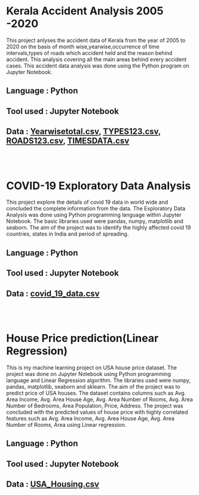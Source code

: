 
# Kerala Accident Analysis  2005 -2020
This project anlyses the accident data of Kerala from the year of 2005 to 2020 on the basis of month wise,yearwise,occurrence of time intervals,types of roads which accident held and the reason behind accident. This analysis covering all the main areas behind every accident cases. This accident data analysis was done using the Python program on Jupyter Notebook.

## Language : Python
## Tool used : Jupyter Notebook 
## Data : [Yearwisetotal.csv](https://github.com/Sachinsn19/EduBridge/files/7027545/Yearwisetotal.csv), [TYPES123.csv](https://github.com/Sachinsn19/EduBridge/files/7027546/TYPES123.csv), [ROADS123.csv](https://github.com/Sachinsn19/EduBridge/files/7027547/ROADS123.csv), [TIMESDATA.csv](https://github.com/Sachinsn19/EduBridge/files/7027548/TIMESDATA.csv)
<br></br>
# COVID-19  Exploratory Data Analysis
This project explore the details of covid 19 data  in world wide and concluded the complete information from the data. The Exploratory Data Analysis was done using Python programming language  within  Jupyter Notebook. The basic libraries used were pandas, numpy, matplotlib and seaborn. The aim of the project was to identify the highly affected covid 19 countries, states in India and period of spreading.

## Language : Python
## Tool used : Jupyter Notebook 
## Data : [covid_19_data.csv](https://github.com/Sachinsn19/EduBridge/files/7231592/covid_19_data.csv)

<br></br>
# House Price prediction(Linear Regression)
This is my machine learning project on USA house price dataset. The project was done on Jupyter Notebook using Python programming language and Linear Regression algorithm. The libraries used were numpy, pandas, matplotlib, seaborn and sklearn. The aim of the project was  to predict price of USA houses. The dataset contains columns such as Avg. Area Income, Avg. Area House Age, Avg. Area Number of Rooms, Avg. Area Number of Bedrooms, Area Population, Price, Address.  The project was concluded with the  predicted values of house price with highly correlated features  such as Avg. Area Income, Avg. Area House Age, Avg. Area Number of Rooms, Area using Linear regression.

## Language : Python
## Tool used : Jupyter Notebook 
## Data : [USA_Housing.csv](https://github.com/Sachinsn19/EduBridge/files/7156633/USA_Housing.csv)





